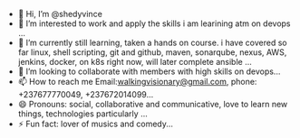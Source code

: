 - 👋 Hi, I’m @shedyvince
- 👀 I’m interested to work and apply the skills i am learining atm on devops ...
- 🌱 I’m currently still learning, taken a hands on course. i have covered so far linux, shell scripting, git and github, maven, sonarqube, nexus, AWS, jenkins, docker, on k8s right now, will later complete ansible ...
- 💞️ I’m looking to collaborate with members with high skills on devops...
- 📫 How to reach me Email:walkingvisionary@gmail.com, phone: +237677770049, +237672014099...
- 😄 Pronouns: social, collaborative and communicative, love to learn new things, technologies particularly ...
- ⚡ Fun fact: lover of musics and comedy...

<!---
shedyvince/shedyvince is a ✨ special ✨ repository because its `README.md` (this file) appears on your GitHub profile.
You can click the Preview link to take a look at your changes.
--->
